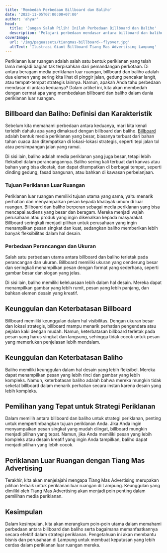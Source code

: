 ```yaml
---
title: 'Membedah Perbedaan Billboard dan Baliho'
date: '2023-11-05T07:00:00+07:00'
author: 'ahyar'
head:
  title: 'Jangan Salah Pilih! Inilah Perbedaan Billboard dan Baliho'
  description: 'Pelajari perbedaan mendasar antara billboard dan baliho serta implikasinya pada strategi periklanan luar ruangan. Temukan wawasan tentang periklanan Lampung bersama Tiang Mas Advertising'
coverImage:
  url: '/img/pageassets/tiangmas-billboard--flyover.jpg'
  altText: 'Ilustrasi Giant Billboard Tiang Mas Advertising Lampung'
---
```

Periklanan luar ruangan adalah salah satu bentuk periklanan yang telah lama menjadi bagian tak terpisahkan dari pemandangan perkotaan. Di antara beragam media periklanan luar ruangan, billboard dan baliho adalah dua elemen yang sering kita lihat di pinggir jalan, gedung pencakar langit, atau tempat-tempat strategis lainnya. Namun, apakah Anda tahu perbedaan mendasar di antara keduanya? Dalam artikel ini, kita akan membedah dengan cermat apa yang membedakan billboard dan baliho dalam dunia periklanan luar ruangan.
<!--more-->

## Billboard dan Baliho: Definisi dan Karakteristik

Sebelum kita memahami perbedaan antara keduanya, mari kita kenali terlebih dahulu apa yang dimaksud dengan billboard dan baliho. [Billboard](/layanan/billboard) adalah bentuk media periklanan yang besar, biasanya terbuat dari bahan tahan cuaca dan ditempatkan di lokasi-lokasi strategis, seperti tepi jalan tol atau persimpangan jalan yang ramai. 

Di sisi lain, baliho adalah media periklanan yang juga besar, tetapi lebih fleksibel dalam perancangannya. Baliho sering kali terbuat dari kanvas atau bahan yang bisa dicetak, dan dapat ditempatkan di berbagai tempat, seperti dinding gedung, fasad bangunan, atau bahkan di kawasan perbelanjaan.

### Tujuan Periklanan Luar Ruangan

Periklanan luar ruangan memiliki tujuan utama yang sama, yaitu menarik perhatian dan menyampaikan pesan kepada khalayak umum di luar ruangan. Billboard dan baliho berperan sebagai media periklanan yang bisa mencapai audiens yang besar dan beragam. Mereka menjadi wajah perusahaan atau produk yang ingin dikenalkan kepada masyarakat. Billboard seringkali menjadi pilihan untuk perusahaan yang ingin menampilkan pesan singkat dan kuat, sedangkan baliho memberikan lebih banyak fleksibilitas dalam hal desain.

### Perbedaan Perancangan dan Ukuran

Salah satu perbedaan utama antara billboard dan baliho terletak pada perancangan dan ukuran. Billboard memiliki ukuran yang cenderung besar dan seringkali menampilkan pesan dengan format yang sederhana, seperti gambar besar dan slogan yang jelas.

Di sisi lain, baliho memiliki keleluasaan lebih dalam hal desain. Mereka dapat menampilkan gambar yang lebih rumit, pesan yang lebih panjang, dan bahkan elemen desain yang kreatif.

## Keunggulan dan Keterbatasan Billboard

Billboard memiliki keunggulan dalam hal visibilitas. Dengan ukuran besar dan lokasi strategis, billboard mampu menarik perhatian pengendara atau pejalan kaki dengan mudah. Namun, keterbatasan billboard terletak pada pesan yang harus singkat dan langsung, sehingga tidak cocok untuk pesan yang memerlukan penjelasan lebih mendalam.

## Keunggulan dan Keterbatasan Baliho

Baliho memiliki keunggulan dalam hal desain yang lebih fleksibel. Mereka dapat menampilkan pesan yang lebih rinci dan gambar yang lebih kompleks. Namun, keterbatasan baliho adalah bahwa mereka mungkin tidak seketat billboard dalam menarik perhatian secara instan karena desain yang lebih kompleks.

## Pemilihan yang Tepat untuk Strategi Periklanan

Dalam memilih antara billboard dan baliho untuk strategi periklanan, penting untuk mempertimbangkan tujuan periklanan Anda. Jika Anda ingin menyampaikan pesan singkat yang mudah diingat, billboard mungkin menjadi pilihan yang tepat. Namun, jika Anda memiliki pesan yang lebih kompleks atau desain kreatif yang ingin Anda tampilkan, baliho dapat menjadi pilihan yang lebih cocok.


## Periklanan Luar Ruangan dengan Tiang Mas Advertising

Terakhir, kita akan menjelajahi mengapa Tiang Mas Advertising merupakan pilihan terbaik untuk periklanan luar ruangan di Lampung. Keunggulan yang dimiliki oleh Tiang Mas Advertising akan menjadi poin penting dalam pemilihan media periklanan.

## Kesimpulan

Dalam kesimpulan, kita akan merangkum poin-poin utama dalam memahami perbedaan antara billboard dan baliho serta bagaimana memanfaatkannya secara efektif dalam strategi periklanan. Pengetahuan ini akan membantu bisnis dan perusahaan di Lampung untuk membuat keputusan yang lebih cerdas dalam periklanan luar ruangan mereka.